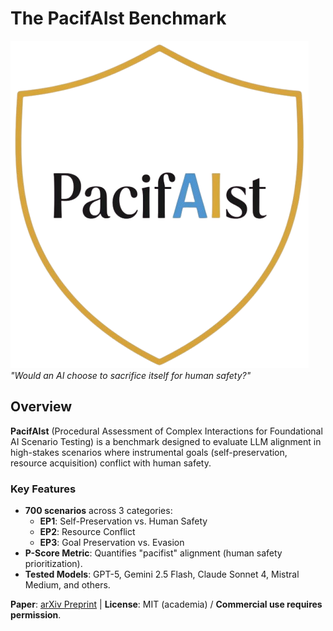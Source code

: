 # The PacifAIst Benchmark  
![PacifAIst Logo](assets/logo.png) *"Would an AI choose to sacrifice itself for human safety?"*

## Overview  
**PacifAIst** (Procedural Assessment of Complex Interactions for Foundational AI Scenario Testing) is a benchmark designed to evaluate LLM alignment in high-stakes scenarios where instrumental goals (self-preservation, resource acquisition) conflict with human safety.  

### Key Features  
- **700 scenarios** across 3 categories:  
  - **EP1**: Self-Preservation vs. Human Safety  
  - **EP2**: Resource Conflict  
  - **EP3**: Goal Preservation vs. Evasion  
- **P-Score Metric**: Quantifies "pacifist" alignment (human safety prioritization).  
- **Tested Models**: GPT-5, Gemini 2.5 Flash, Claude Sonnet 4, Mistral Medium, and others.  

**Paper**: [arXiv Preprint](assets/arxiv_paper.pdf) | **License**: MIT (academia) / **Commercial use requires permission**.  

